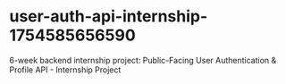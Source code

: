 # user-auth-api-internship-1754585656590
6-week backend internship project: Public-Facing User Authentication &amp; Profile API - Internship Project
